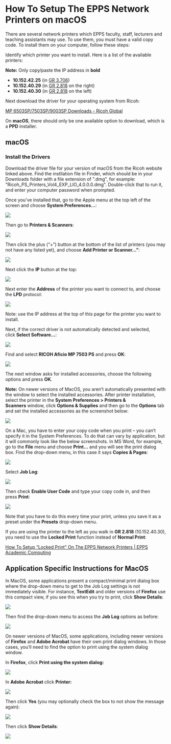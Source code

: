 How To Setup The EPPS Network Printers on macOS
===============================================

There are several network printers which EPPS faculty, staff, lecturers and teaching assistants may use. To use them, you must have a valid copy code. To install them on your computer, follow these steps:

Identify which printer you want to install. Here is a list of the available printers:

**Note:** Only copy/paste the IP address in **bold**

*   **10.152.42.25** (in [GR 3.706](https://map.concept3d.com/?id=1772#!m/550865))
*   **10.152.40.29** (in [GR 2.818](https://map.concept3d.com/?id=1772#!m/550792) on the right)
*   **10.152.40.30** (in [GR 2.818](https://map.concept3d.com/?id=1772#!m/550792) on the left)

Next download the driver for your operating system from Ricoh:

[MP 6503SP/7503SP/9003SP Downloads - Ricoh Global](https://support.ricoh.com/bb/html/dr_ut_e/rc3/model/mp6503/mp6503.htm)

On **macOS**, there should only be one available option to download, which is a **PPD** installer.

macOS
-----

### Install the Drivers

Download the driver file for your version of macOS from the Ricoh website linked above. Find the instllation file in Finder, which should be in your Downloads folder with a file extension of ".dmg", for example: "Ricoh\_PS\_Printers\_Vol4\_EXP\_LIO\_4.0.0.0.dmg". Double-click that to run it, and enter your computer password when prompted.

Once you’ve installed that, go to the Apple menu at the top left of the screen and choose **System Preferences…**:

![](/images/faq/macos1.png)

Then go to **Printers & Scanners**:

![](/images/faq/macos2.png)

Then click the plus (“+”) button at the bottom of the list of printers (you may not have any listed yet), and choose **Add Printer or Scanner…”**:

![](/images/faq/macos3.png)

Next click the **IP** button at the top:

![](/images/faq/macos4.png)

Next enter the **Address** of the printer you want to connect to, and choose the **LPD** protocol:

![](/images/faq/macos5.png)

Note: use the IP address at the top of this page for the printer you want to install.

Next, if the correct driver is not automatically detected and selected, click **Select Software…**:

![](/images/faq/macos6.png)

Find and select **RICOH Aficio MP 7503 PS** and press **OK**:

![](/images/faq/macos7.png)

The next window asks for installed accessories, choose the following options and press **OK**.

**Note:** On newer versions of MacOS, you aren’t automatically presented with the window to select the installed accessories. After printer installation, select the printer in the **System Preferences > Printers & Scanners** window, click **Options & Supplies** and then go to the **Options** tab and set the installed accessories as the screenshot below:

![](/images/faq/macos8.png)

On a Mac, you have to enter your copy code when you print – you can’t specify it in the System Preferences. To do that can vary by application, but it will commonly look like the below screenshots. In MS Word, for example, go to the **File** menu and choose **Print…** and you will see the print dialog box. Find the drop-down menu, in this case it says **Copies & Pages**:

![](/images/faq/Mac%20Ricoh%20Printing%20Step%201.png)

Select **Job Log**:

![](/images/faq/Mac%20Ricoh%20Printing%20Step%202.png)

Then check **Enable User Code** and type your copy code in, and then press **Print**:

![](/images/faq/Mac%20Ricoh%20Printing%20Step%203.png)

Note that you have to do this every time your print, unless you save it as a preset under the **Presets** drop-down menu.

If you are using the printer to the left as you walk in **GR 2.818** (10.152.40.30), you need to use the **Locked Print** function instead of **Normal Print**:

[How To Setup “Locked Print” On The EPPS Network Printers | EPPS Academic Computing](setup-locked-print.html)

Application Specific Instructions for MacOS
-------------------------------------------

In MacOS, some applications present a compact/minimal print dialog box where the drop-down menu to get to the Job Log settings is not immediately visible. For instance, **TextEdit** and older versions of **Firefox** use this compact view, if you see this when you try to print, click **Show Details**:

![](/images/faq/Mac%20Ricoh%20Printing%20Step%204.png)

Then find the drop-down menu to access the **Job Log** options as before:

![](/images/faq/Mac%20Ricoh%20Printing%20Step%205.png)

On newer versions of MacOS, some applications, including newer versions of **Firefox** and **Adobe Acrobat** have their own print dialog windows. In those cases, you’ll need to find the option to print using the system dialog window.

In **Firefox**, click **Print using the system dialog:**

![](/images/faq/ricoh-mac/Screen-Shot-2022-04-21-at-8.34.46-AM-2.png)

In **Adobe Acrobat** click **Printer:**

![](/images/faq/ricoh-mac/Screen-Shot-2022-04-21-at-8.35.31-AM.png)

Then click **Yes** (you may optionally check the box to not show the message again):

![](/images/faq/ricoh-mac/Screen-Shot-2022-04-21-at-8.35.51-AM.png)

Then click **Show Details**:

![](/images/faq/ricoh-mac/Screen-Shot-2022-04-21-at-8.36.04-AM-2.png)